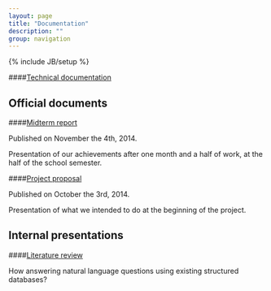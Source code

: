 ```yaml
---
layout: page
title: "Documentation"
description: ""
group: navigation
---
```

{% include JB/setup %}

####[Technical documentation](https://github.com/ProjetPP/Documentation)

## Official documents

####[Midterm report](documentation/midtermReport.pdf)

Published on November the 4th, 2014.

Presentation of our achievements after one month and a half of work, at the half
of the school semester.

####[Project proposal](documentation/proposal.pdf)

Published on October the 3rd, 2014.

Presentation of what we intended to do at the beginning of the project.


## Internal presentations

####[Literature review](documentation/pppLiteratureReview_YassineHamoudi.pdf)

How answering natural language questions using existing structured databases?

